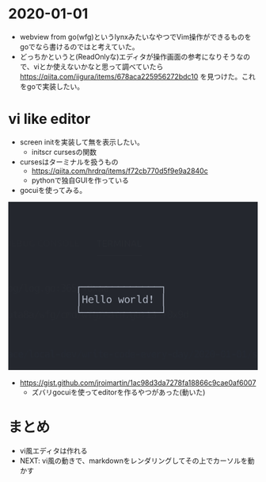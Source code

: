 # 2020-01-01
- webview from go(wfg)というlynxみたいなやつでVim操作ができるものをgoでなら書けるのではと考えていた。
- どっちかというと(ReadOnlyな)エディタが操作画面の参考になりそうなので、viとか使えないかなと思って調べていたら https://qiita.com/iigura/items/678aca225956272bdc10 を見つけた。これをgoで実装したい。

# vi like editor
- screen initを実装して無を表示したい。
  - initscr cursesの関数
- cursesはターミナルを扱うもの
  - https://qiita.com/hrdrq/items/f72cb770d5f9e9a2840c
  - pythonで独自GUIを作っている
- gocuiを使ってみる。

![img](./img-1.png)

- https://gist.github.com/jroimartin/1ac98d3da7278fa18866c9cae0af6007
  - ズバリgocuiを使ってeditorを作るやつがあった(動いた)

# まとめ
- vi風エディタは作れる
- NEXT: vi風の動きで、markdownをレンダリングしてその上でカーソルを動かす

